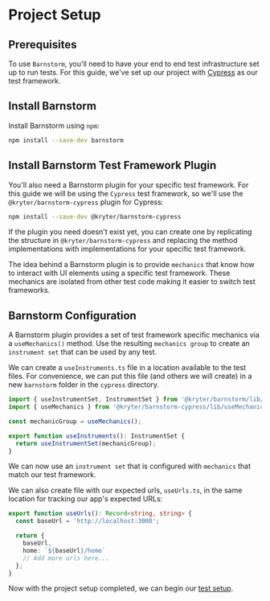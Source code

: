 # Project Setup

## Prerequisites

To use `Barnstorm`, you'll need to have your end to end test infrastructure set up to run tests.  For this guide, we've set up our project with [Cypress](https://www.cypress.io/) as our test framework.

## Install Barnstorm

Install Barnstorm using `npm`:

```bash
npm install --save-dev barnstorm
```

## Install Barnstorm Test Framework Plugin

You'll also need a Barnstorm plugin for your specific test framework.  For this guide we will be using the `Cypress` test framework, so we'll use the `@kryter/barnstorm-cypress` plugin for Cypress:

```bash
npm install --save-dev @kryter/barnstorm-cypress
```

If the plugin you need doesn't exist yet, you can create one by replicating the structure in `@kryter/barnstorm-cypress` and replacing the method implementations with implementations for your specific test framework.

The idea behind a Barnstorm plugin is to provide `mechanics` that know how to interact with UI elements using a specific test framework.  These mechanics are isolated from other test code making it easier to switch test frameworks.

## Barnstorm Configuration

A Barnstorm plugin provides a set of test framework specific mechanics via a `useMechanics()` method.  Use the resulting `mechanics group` to create an `instrument set` that can be used by any test.

We can create a `useInstruments.ts` file in a location available to the test files.  For convenience, we can put this file (and others we will create) in a new `barnstorm` folder in the `cypress` directory.

```typescript
import { useInstrumentSet, InstrumentSet } from '@kryter/barnstorm/lib/InstrumentSet';
import { useMechanics } from '@kryter/barnstorm-cypress/lib/useMechanics';

const mechanicGroup = useMechanics();

export function useInstruments(): InstrumentSet {
  return useInstrumentSet(mechanicGroup);
}
```

We can now use an `instrument set` that is configured with `mechanics` that match our test framework.

We can also create file with our expected urls, `useUrls.ts`, in the same location for tracking our app's expected URLs:

```typescript
export function useUrls(): Record<string, string> {
  const baseUrl = 'http://localhost:3000';

  return {
    baseUrl,
    home: `${baseUrl}/home`
    // Add more urls here...
  };
}
```

Now with the project setup completed, we can begin our [test setup](./test-setup.md).
